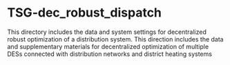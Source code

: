 # TSG-dec_robust_dispatch
This directory includes the data and system settings for decentralized robust optimization of a distribution system.
This direction includes the data and supplementary materials for decentralized optimization of multiple DESs connected with distribution networks and district heating systems
